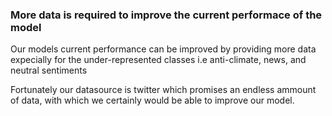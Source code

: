 ### More data is required to improve the current performace of the model

Our models current performance can be improved by providing more data expecially for the under-represented classes i.e anti-climate, news, and neutral sentiments

Fortunately our datasource is twitter which promises an endless ammount of data, with which we certainly would be able to improve our model.
